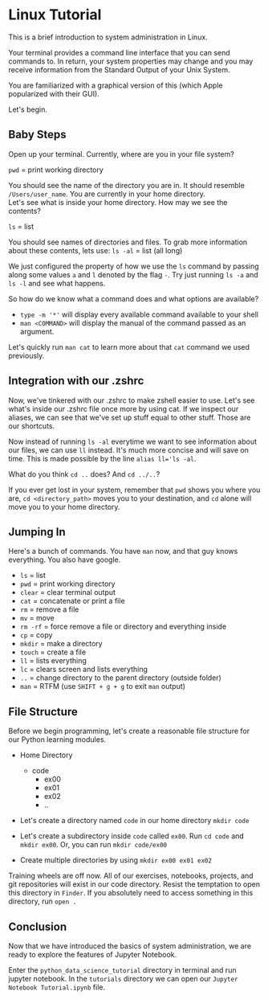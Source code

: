 
# Linux Tutorial

This is a brief introduction to system administration in Linux.

Your terminal provides a command line interface that you can send commands to. In return, your system properties may change and you may receive information from the Standard Output of your Unix System.

You are familiarized with a graphical version of this (which Apple popularized with their GUI).

Let's begin.

## Baby Steps
Open up your terminal. Currently, where are you in your file system?

`pwd` = print working directory

You should see the name of the directory you are in. It should resemble `/Users/user_name`. You are currently in your home directory.<br>
Let's see what is inside your home directory. How may we see the contents?

`ls` = list

You should see names of directories and files. To grab more information about these contents, lets use:
`ls -al` = list (all long)

We just configured the property of how we use the `ls` command by passing along some values `a` and `l` denoted by the flag `-`. Try just running `ls -a` and `ls -l` and see what happens.

So how do we know what a command does and what options are available?

* `type -m '*'` will display every available command available to your shell
* `man <COMMAND>` will display the manual of the command passed as an argument.

Let's quickly run `man cat` to learn more about that `cat` command we used previously.

## Integration with our .zshrc
Now, we've tinkered with our .zshrc to make zshell easier to use. Let's see what's inside our .zshrc file once more by using cat. If we inspect our aliases, we can see that we've set up stuff equal to other stuff. Those are our shortcuts.

Now instead of running `ls -al` everytime we want to see information about our files, we can use `ll` instead. It's much more concise and will save on time. This is made possible by the line `alias ll='ls -al`.

What do you think `cd ..` does? And `cd ../..`?

If you ever get lost in your system, remember that `pwd` shows you where you are, `cd <directory_path>` moves you to your destination, and `cd` alone will move you to your home directory.

## Jumping In

Here's a bunch of commands. You have `man` now, and that guy knows everything. You also have google.
* `ls` = list
* `pwd` = print working directory
* `clear` = clear terminal output
* `cat` = concatenate or print a file
* `rm` = remove a file
* `mv` = move
* `rm -rf` = force remove a file or directory and everything inside
* `cp` = copy
* `mkdir` = make a directory
* `touch` = create a file
* `ll` = lists everything
* `lc` = clears screen and lists everything
* `..` = change directory to the parent directory (outside folder)
* `man` = RTFM (use `SHIFT + g + g` to exit `man` output)

## File Structure

Before we begin programming, let's create a reasonable file structure for our Python learning modules.

* Home Directory
  * code
    * ex00
    * ex01
    * ex02
    * ..


* Let's create a directory named `code` in our home directory `mkdir code`
* Let's create a subdirectory inside `code` called `ex00`. Run `cd code` and `mkdir ex00`. Or, you can run `mkdir code/ex00`
* Create multiple directories by using `mkdir ex00 ex01 ex02`

Training wheels are off now. All of our exercises, notebooks, projects, and git repositories will exist in our code directory. Resist the temptation to open this directory in `Finder`. If you absolutely need to access something in this directory, run `open .`


## Conclusion
Now that we have introduced the basics of system administration, we are ready to explore the features of Jupyter Notebook.

Enter the `python_data_science_tutorial` directory in terminal and run jupyter notebook. In the `tutorials` directory we can open our `Jupyter Notebook Tutorial.ipynb` file.
